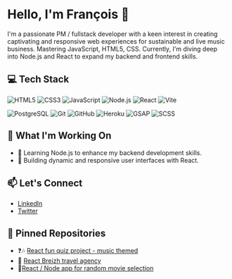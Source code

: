 # Hello, I'm François 👋

I'm a passionate PM / fullstack developer with a keen interest in creating captivating and responsive web experiences for sustainable and live music business. Mastering JavaScript, HTML5, CSS. 
Currently, I'm diving deep into Node.js and React to expand my backend and frontend skills.

## 💻 Tech Stack
![HTML5](https://img.shields.io/badge/HTML5-E34F26?style=for-the-badge&logo=html5&logoColor=white)
![CSS3](https://img.shields.io/badge/CSS3-1572B6?style=for-the-badge&logo=css3&logoColor=white)
![JavaScript](https://img.shields.io/badge/JavaScript-F7DF1E?style=for-the-badge&logo=javascript&logoColor=black)
![Node.js](https://img.shields.io/badge/Node.js-339933?style=for-the-badge&logo=nodedotjs&logoColor=white)
![React](https://img.shields.io/badge/React-61DAFB?style=for-the-badge&logo=react&logoColor=black)
![Vite](https://img.shields.io/badge/Vite-646CFF?style=for-the-badge&logo=vite&logoColor=white)

![PostgreSQL](https://img.shields.io/badge/PostgreSQL-336791?style=for-the-badge&logo=postgresql&logoColor=white)
![Git](https://img.shields.io/badge/Git-F05032?style=for-the-badge&logo=git&logoColor=white)
![GitHub](https://img.shields.io/badge/GitHub-181717?style=for-the-badge&logo=github&logoColor=white)
![Heroku](https://img.shields.io/badge/Heroku-430098?style=for-the-badge&logo=heroku&logoColor=white)
![GSAP](https://img.shields.io/badge/GSAP-88CE02?style=for-the-badge&logo=greensock&logoColor=white)
![SCSS](https://img.shields.io/badge/SCSS-CC6699?style=for-the-badge&logo=sass&logoColor=white)



## 🚀 What I'm Working On
- 🌱 Learning Node.js to enhance my backend development skills.
- 🚀 Building dynamic and responsive user interfaces with React.

## 📫 Let's Connect
- [LinkedIn](https://www.linkedin.com/in/flerosier/)
- [Twitter](https://x.com/Reisorel_42)

## 📌 Pinned Repositories
- ❓🎶 [React fun quiz project - music themed](https://github.com/Reisorel/trivia_project)
- 🌊 [React Breizh travel agency](https://github.com/Reisorel/React_traveling_app)
- 🍿[React / Node app for random movie selection](https://github.com/Reisorel/filmomatic)
  

